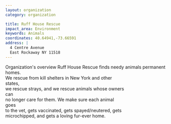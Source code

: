 ```yaml
---
layout: organization
category: organization

title: Ruff House Rescue
impact_area: Environment
keywords: Animals
coordinates: 40.64941,-73.66591
address: |
  4 Centre Avenue
  East Rockaway NY 11518
---
```

Organization's overview
Ruff House Rescue finds needy animals permanent  
homes.   
We rescue from kill shelters in New York and other  
states,  
we rescue strays, and we rescue animals whose owners  
can  
no longer care for them.  We make sure each animal  
goes  
to the vet, gets vaccinated, gets spayed/neutered, gets  
microchipped, and gets a loving fur-ever home.